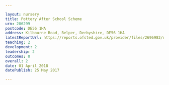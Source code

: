 ```yaml
---

layout: nursery
title: Pottery After School Scheme
urn: 206299
postcode: DE56 1HA
address: Kilbourne Road, Belper, Derbyshire, DE56 1HA
latestReportUrl: https://reports.ofsted.gov.uk/provider/files/2696983/urn/206299.pdf
teaching: 2
development: 2
leadership: 2
outcomes: 0
overall: 2
date: 01 April 2018 
datePublish: 25 May 2017

---
```

